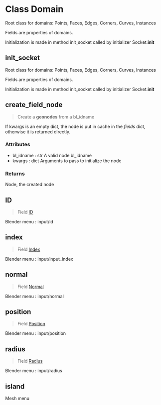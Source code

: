 
# Class Domain

Root class for domains: Points, Faces, Edges, Corners, Curves, Instances

Fields are properties of domains.

Initialization is made in method init_socket called by initializer Socket.__init__




## init_socket

Root class for domains: Points, Faces, Edges, Corners, Curves, Instances

Fields are properties of domains.

Initialization is made in method init_socket called by initializer Socket.__init__




## create_field_node

> Create a **geonodes** from a bl_idname
  
If kwargs is an empty dict, the node is put in cache in the _fields_ dict,
otherwise it is returned directly.

### Attributes

- bl_idname : str
  A valid node bl_idname
- kwargs : dict
  Arguments to pass to initialize the node

### Returns

Node, the created node




## ID

 > Field [ID](/docs/nodes/ID.md)

Blender menu : input/id



## index

 > Field [Index](/docs/nodes/Index.md)

Blender menu : input/input_index



## normal

 > Field [Normal](/docs/nodes/Normal.md)

Blender menu : input/normal



## position

 > Field [Position](/docs/nodes/Position.md)

Blender menu : input/position



## radius

 > Field [Radius](/docs/nodes/Radius.md)

Blender menu : input/radius



## island

Mesh menu
